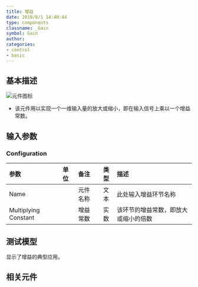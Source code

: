 ```yaml
---
title: 增益
date: 2018/8/1 14:40:44
type: components
classname: _Gain
symbol: Gain
author: 
categories: 
- control
- basic
---
```

## <span id="comp_desc">基本描述</span>
![元件图标]()

+ 该元件用以实现一个一维输入量的放大或缩小，即在输入信号上乘以一个增益常数。

## <span id="comp_params">输入参数</span>
### <span id="comp_params_group_Configuration">Configuration</span>
| 参数 | 单位 | 备注 | 类型 | 描述 |
| :--- | :--- | :--- | :--: | :--- |
| <span id="comp_params_param_Name">Name</span> |  | 元件名称 | 文本 | 此处输入增益环节名称 |
| <span id="comp_params_param_G">Multiplying Constant</span> |  | 增益常数 | 实数 | 该环节的增益常数，即放大或缩小的倍数 |

[Name]: #comp_params_param_Name "Name"
[Multiplying Constant]: #comp_params_param_G "Multiplying Constant"

## <span id="comp_example">测试模型</span>
[<test Gain>](<test link>)显示了增益的典型应用。

## <span id="comp_seealso">相关元件</span>




